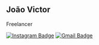 ## João Victor

Freelancer

[![Instagram Badge](https://icon-icons.com/icons2/1/PNG/32/social_instagram_3.png)](https://www.instagram.com/johnny_yall/) 
[![Gmail Badge](https://ssl.gstatic.com/ui/v1/icons/mail/rfr/logo_gmail_lockup_default_1x.png)](mailto:johnny.devcode@gmail.com)
